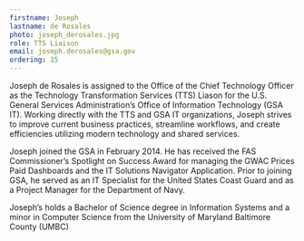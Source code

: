 ```yaml
---
firstname: Joseph
lastname: de Rosales
photo: joseph_derosales.jpg
role: TTS Liaison
email: joseph.derosales@gsa.gov
ordering: 15
---
```


Joseph de Rosales is assigned to the Office of the Chief Technology Officer as the Technology Transformation Services (TTS) Liason for the U.S. General Services Administration’s Office of Information Technology (GSA IT). Working directly with the TTS and GSA IT organizations, Joseph strives to improve current business practices, streamline workflows, and create efficiencies utilizing modern technology and shared services.

Joseph joined the GSA in February 2014. He has received the FAS Commissioner’s Spotlight on Success Award for managing the GWAC Prices Paid Dashboards and the IT Solutions Navigator Application. Prior to joining GSA, he served as an IT Specialist for the United States Coast Guard and as a Project Manager for the Department of Navy.

Joseph’s holds a Bachelor of Science degree in Information Systems and a minor in Computer Science from the University of Maryland Baltimore County (UMBC)
